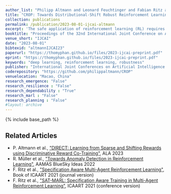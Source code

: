 ```yaml
---
author_list: "Philipp Altmann and Leonard Feuchtinger and Fabian Ritz and Jonas Nüßlein and Thomy Phan and Claudia Linnhof-Popien"
title: "CROP: Towards Distributional-Shift Robust Reinforcement Learning using Compact Reshaped Observation Processing"
collection: publications
permalink: /publication/2023-08-01-ijcai-altmann
excerpt: 'The safe application of reinforcement learning (RL) requires generalization from limited training data to unseen scenarios. Yet, fulfilling tasks under changing circumstances is a key challenge in RL. Current state-of-the-art approaches for generalization apply data augmentation techniques to increase the diversity of training data. Even though this prevents overfitting to the training environment(s), it hinders policy optimization. Crafting a suitable observation, only containing crucial information, has been shown to be a challenging task itself. To improve data efficiency and generalization capabilities, we propose Compact Reshaped Observation Processing (CROP) to reduce the state information used for policy optimization. By providing only relevant information, overfitting to a specific training layout is precluded and generalization to unseen environments is improved. We formulate three CROPs that can be applied to fully observable observation- and action-spaces and provide methodical foundation. We empirically show the improvements of CROP in a distributionally shifted safety gridworld. We furthermore provide benchmark comparisons to full observability and data-augmentation in two different-sized procedurally generated mazes.'
booktitle: "Proceedings of the 32nd International Joint Conference on Artificial Intelligence"
venue_short: "IJCAI"
date: "2023-08-01"
bibtexid: "altmannIJCAI23"
paperurl: "https://thomyphan.github.io/files/2023-ijcai-preprint.pdf"
eprint: "https://thomyphan.github.io/files/2023-ijcai-preprint.pdf"
keywords: "deep learning, reinforcement learning, robustness"
publisher: "International Joint Conferences on Artificial Intelligence Organization"
coderepository: "https://github.com/philippaltmann/CROP"
venuelocation: "Macao, China"
research_emergence: "False"
research_resilience : "False"
research_dependability : "True"
research_marl : "False"
research_planning : "False"
#layout: archive
---
```


{% include base_path %}

## Related Articles
- P. Altmann et al., ["DIRECT: Learning from Sparse and Shifting Rewards using Discriminative Reward Co-Training"](https://thomyphan.github.io/publication/2023-05-01-ala-altmann), ALA 2023
- R. Müller et al., ["Towards Anomaly Detection in Reinforcement Learning"](https://thomyphan.github.io/publication/2022-05-01-aamas-mueller), AAMAS BlueSky Ideas 2022
- F. Ritz et al., ["Specification Aware Multi-Agent Reinforcement Learning"](https://thomyphan.github.io/publication/2022-01-01-icaart-ritz), Book of ICAART 2021 (journal version)
- F. Ritz et al., ["SAT-MARL: Specification Aware Training in Multi-Agent Reinforcement Learning"](https://thomyphan.github.io/publication/2021-02-01-icaart-ritz), ICAART 2021 (conference version)
